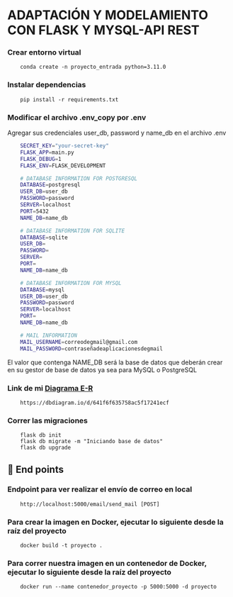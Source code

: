 # ADAPTACIÓN Y MODELAMIENTO CON FLASK Y MYSQL-API REST

### Crear entorno virtual

```console
    conda create -n proyecto_entrada python=3.11.0
```
### Instalar dependencias

```console
    pip install -r requirements.txt
```

### Modificar el archivo .env_copy por .env

Agregar sus credenciales user_db, password y name_db en el archivo .env

```bash
    SECRET_KEY="your-secret-key"
    FLASK_APP=main.py
    FLASK_DEBUG=1
    FLASK_ENV=FLASK_DEVELOPMENT

    # DATABASE INFORMATION FOR POSTGRESQL
    DATABASE=postgresql
    USER_DB=user_db
    PASSWORD=password
    SERVER=localhost
    PORT=5432
    NAME_DB=name_db

    # DATABASE INFORMATION FOR SQLITE
    DATABASE=sqlite
    USER_DB=
    PASSWORD=
    SERVER=
    PORT=
    NAME_DB=name_db

    # DATABASE INFORMATION FOR MYSQL
    DATABASE=mysql
    USER_DB=user_db
    PASSWORD=password
    SERVER=localhost
    PORT=
    NAME_DB=name_db

    # MAIL INFORMATION
    MAIL_USERNAME=correodegmail@gmail.com
    MAIL_PASSWORD=contraseñadeaplicacionesdegmail
```

El valor que contenga NAME_DB será la base de datos que deberán crear en su gestor de base de datos ya sea para MySQL o PostgreSQL

### Link de mi [Diagrama E-R](https://dbdiagram.io/d/641f6f635758ac5f17241ecf)

```console
    https://dbdiagram.io/d/641f6f635758ac5f17241ecf
```

### Correr las migraciones

```console
    flask db init
    flask db migrate -m "Iniciando base de datos"
    flask db upgrade
```

## 🚀 End points

### Endpoint para ver realizar el envío de correo en local
```console
    http://localhost:5000/email/send_mail [POST]
```

### Para crear la imagen en Docker, ejecutar lo siguiente desde la raíz del proyecto

```console
    docker build -t proyecto .
```
### Para correr nuestra imagen en un contenedor de Docker, ejecutar lo siguiente desde la raíz del proyecto

```console
    docker run --name contenedor_proyecto -p 5000:5000 -d proyecto
```